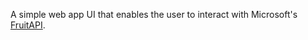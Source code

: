 A simple web app UI that enables the user to interact with Microsoft's [FruitAPI](https://github.com/kudosscience/FruitAPI).
